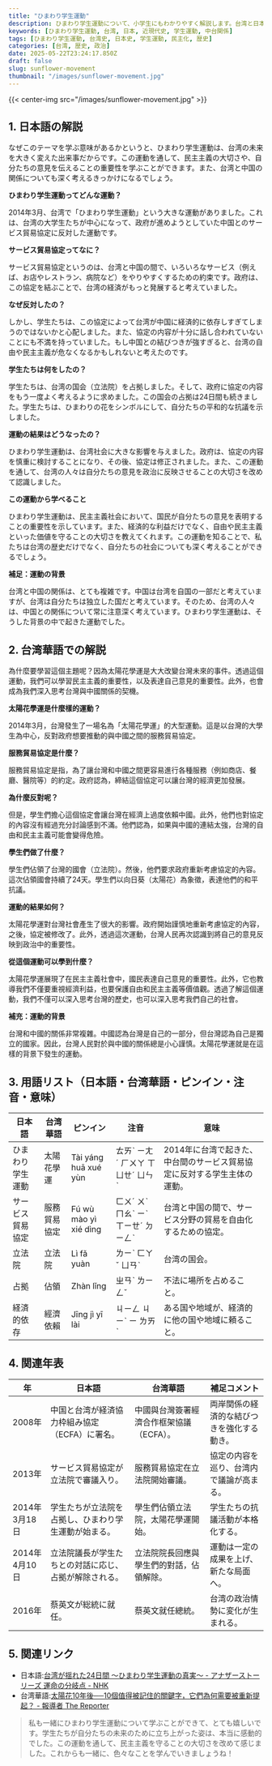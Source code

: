```yaml
---
title: "ひまわり学生運動"
description: ひまわり学生運動について、小学生にもわかりやすく解説します。台湾と日本の近現代史を深く理解しましょう。
keywords: [ひまわり学生運動, 台湾, 日本, 近現代史, 学生運動, 中台関係]
tags: [ひまわり学生運動, 台湾史, 日本史, 学生運動, 民主化, 歴史]
categories: [台湾, 歴史, 政治]
date: 2025-05-22T23:24:17.850Z
draft: false
slug: sunflower-movement
thumbnail: "/images/sunflower-movement.jpg"
---
```


{{< center-img src="/images/sunflower-movement.jpg" >}}

## 1. 日本語の解説

なぜこのテーマを学ぶ意味があるかというと、ひまわり学生運動は、台湾の未来を大きく変えた出来事だからです。この運動を通して、民主主義の大切さや、自分たちの意見を伝えることの重要性を学ぶことができます。また、台湾と中国の関係についても深く考えるきっかけになるでしょう。

**ひまわり学生運動ってどんな運動？**

2014年3月、台湾で「ひまわり学生運動」という大きな運動がありました。これは、台湾の大学生たちが中心になって、政府が進めようとしていた中国とのサービス貿易協定に反対した運動です。

**サービス貿易協定ってなに？**

サービス貿易協定というのは、台湾と中国の間で、いろいろなサービス（例えば、お店やレストラン、病院など）をやりやすくするための約束です。政府は、この協定を結ぶことで、台湾の経済がもっと発展すると考えていました。

**なぜ反対したの？**

しかし、学生たちは、この協定によって台湾が中国に経済的に依存しすぎてしまうのではないかと心配しました。また、協定の内容が十分に話し合われていないことにも不満を持っていました。もし中国との結びつきが強すぎると、台湾の自由や民主主義が危なくなるかもしれないと考えたのです。

**学生たちは何をしたの？**

学生たちは、台湾の国会（立法院）を占拠しました。そして、政府に協定の内容をもう一度よく考えるように求めました。この国会の占拠は24日間も続きました。学生たちは、ひまわりの花をシンボルにして、自分たちの平和的な抗議を示しました。

**運動の結果はどうなったの？**

ひまわり学生運動は、台湾社会に大きな影響を与えました。政府は、協定の内容を慎重に検討することになり、その後、協定は修正されました。また、この運動を通して、台湾の人々は自分たちの意見を政治に反映させることの大切さを改めて認識しました。

**この運動から学べること**

ひまわり学生運動は、民主主義社会において、国民が自分たちの意見を表明することの重要性を示しています。また、経済的な利益だけでなく、自由や民主主義といった価値を守ることの大切さを教えてくれます。この運動を知ることで、私たちは台湾の歴史だけでなく、自分たちの社会についても深く考えることができるでしょう。

**補足：運動の背景**

台湾と中国の関係は、とても複雑です。中国は台湾を自国の一部だと考えていますが、台湾は自分たちは独立した国だと考えています。そのため、台湾の人々は、中国との関係について常に注意深く考えています。ひまわり学生運動は、そうした背景の中で起きた運動でした。

## 2. 台湾華語での解説

為什麼要學習這個主題呢？因為太陽花學運是大大改變台灣未來的事件。透過這個運動，我們可以學習民主主義的重要性，以及表達自己意見的重要性。此外，也會成為我們深入思考台灣與中國關係的契機。

**太陽花學運是什麼樣的運動？**

2014年3月，台灣發生了一場名為「太陽花學運」的大型運動。這是以台灣的大學生為中心，反對政府想要推動的與中國之間的服務貿易協定。

**服務貿易協定是什麼？**

服務貿易協定是指，為了讓台灣和中國之間更容易進行各種服務（例如商店、餐廳、醫院等）的約定。政府認為，締結這個協定可以讓台灣的經濟更加發展。

**為什麼反對呢？**

但是，學生們擔心這個協定會讓台灣在經濟上過度依賴中國。此外，他們也對協定的內容沒有經過充分討論感到不滿。他們認為，如果與中國的連結太強，台灣的自由和民主主義可能會變得危險。

**學生們做了什麼？**

學生們佔領了台灣的國會（立法院）。然後，他們要求政府重新考慮協定的內容。這次佔領國會持續了24天。學生們以向日葵（太陽花）為象徵，表達他們的和平抗議。

**運動的結果如何？**

太陽花學運對台灣社會產生了很大的影響。政府開始謹慎地重新考慮協定的內容，之後，協定被修改了。此外，透過這次運動，台灣人民再次認識到將自己的意見反映到政治中的重要性。

**從這個運動可以學到什麼？**

太陽花學運展現了在民主主義社會中，國民表達自己意見的重要性。此外，它也教導我們不僅要重視經濟利益，也要保護自由和民主主義等價值觀。透過了解這個運動，我們不僅可以深入思考台灣的歷史，也可以深入思考我們自己的社會。

**補充：運動的背景**

台灣和中國的關係非常複雜。中國認為台灣是自己的一部分，但台灣認為自己是獨立的國家。因此，台灣人民對於與中國的關係總是小心謹慎。太陽花學運就是在這樣的背景下發生的運動。

## 3. 用語リスト（日本語・台湾華語・ピンイン・注音・意味）

| 日本語 | 台湾華語 | ピンイン | 注音 | 意味 |
|---|---|---|---|---|
| ひまわり学生運動 | 太陽花學運 | Tài yáng huā xué yùn | ㄊㄞˋ ㄧㄤˊ ㄏㄨㄚ ㄒㄩㄝˊ ㄩㄣˋ | 2014年に台湾で起きた、中台間のサービス貿易協定に反対する学生主体の運動。 |
| サービス貿易協定 | 服務貿易協定 | Fú wù mào yì xié dìng | ㄈㄨˊ ㄨˋ ㄇㄠˋ ㄧˋ ㄒㄧㄝˊ ㄉㄧㄥˋ | 台湾と中国の間で、サービス分野の貿易を自由化するための協定。 |
| 立法院 | 立法院 | Lì fǎ yuàn | ㄌㄧˋ ㄈㄚˇ ㄩㄢˋ | 台湾の国会。 |
| 占拠 | 佔領 | Zhàn lǐng | ㄓㄢˋ ㄌㄧㄥˇ | 不法に場所を占めること。 |
| 経済的依存 | 經濟依賴 | Jīng jì yī lài | ㄐㄧㄥ ㄐㄧˋ ㄧ ㄌㄞˋ | ある国や地域が、経済的に他の国や地域に頼ること。 |

## 4. 関連年表

| 年 | 日本語 | 台湾華語 | 補足コメント |
|---|---|---|---|
| 2008年 | 中国と台湾が経済協力枠組み協定（ECFA）に署名。 | 中國與台灣簽署經濟合作框架協議（ECFA）。 | 両岸関係の経済的な結びつきを強化する動き。 |
| 2013年 | サービス貿易協定が立法院で審議入り。 | 服務貿易協定在立法院開始審議。 | 協定の内容を巡り、台湾内で議論が高まる。 |
| 2014年3月18日 | 学生たちが立法院を占拠し、ひまわり学生運動が始まる。 | 學生們佔領立法院，太陽花學運開始。 | 学生たちの抗議活動が本格化する。 |
| 2014年4月10日 | 立法院議長が学生たちとの対話に応じ、占拠が解除される。 | 立法院院長回應與學生們的對話，佔領解除。 | 運動は一定の成果を上げ、新たな局面へ。 |
| 2016年 | 蔡英文が総統に就任。 | 蔡英文就任總統。 | 台湾の政治情勢に変化が生まれる。 |

## 5. 関連リンク

*   日本語:[台湾が揺れた24日間 〜ひまわり学生運動の真実〜 - アナザーストーリーズ 運命の分岐点 - NHK](https://www.nhk.jp/p/anotherstories/ts/VWRZ1WWNYP/episode/te/7MQ8W15LGZ/)
*   台湾華語:[太陽花10年後──10個值得被記住的關鍵字，它們為何需要被重新提起？ - 報導者 The Reporter](https://www.twreporter.org/a/318-movement-10th-anniversary-10-keywords)

> 私も一緒にひまわり学生運動について学ぶことができて、とても嬉しいです。学生たちが自分たちの未来のために立ち上がった姿は、本当に感動的でした。この運動を通して、民主主義を守ることの大切さを改めて感じました。これからも一緒に、色々なことを学んでいきましょうね！
